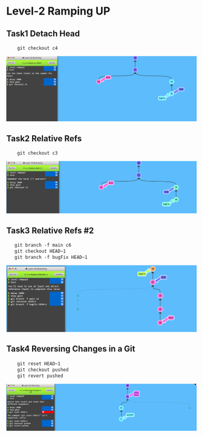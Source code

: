 # Level-2 Ramping UP 

## Task1 Detach Head
```
    git checkout c4
```
![alt text](image.png)

## Task2 Relative Refs
```
    git checkout c3
```
![alt text](image-1.png)

## Task3 Relative Refs #2
```
   git branch -f main c6
   git checkout HEAD~1
   git branch -f bugFix HEAD~1 
```
![alt text](image-2.png)

## Task4 Reversing Changes in a Git
```
    git reset HEAD~1
    git checkout pushed
    git revert pushed
```
![alt text](image-3.png)